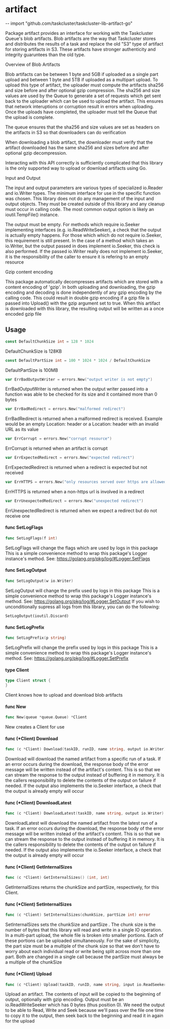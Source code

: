 # artifact
--
    import "github.com/taskcluster/taskcluster-lib-artifact-go"

Package artifact provides an interface for working with the Taskcluster Queue's
blob artifacts. Blob artifacts are the way that Taskcluster stores and
distributes the results of a task and replace the old "S3" type of artifact for
storing artifacts in S3. These artifacts have stronger authenticity and
integrity guaruntees than the old type.


Overview of Blob Artifacts

Blob artifacts can be between 1 byte and 5GB if uploaded as a single part upload
and between 1 byte and 5TB if uploaded as a multipart upload. To upload this
type of artifact, the uploader must compute the artifacts sha256 and size before
and after optional gzip compression. The sha256 and size values are used by the
Queue to generate a set of requests which get sent back to the uploader which
can be used to upload the artifact. This ensures that network interuptions or
corruption result in errors when uploading. Once the uploads have completed, the
uploader must tell the Queue that the upload is complete.

The queue ensures that the sha256 and size values are set as headers on the
artifacts in S3 so that downloaders can do verification

When downloading a blob artifact, the downloader must verify that the artifact
downloaded has the same sha256 and sizes before and after optional gzip
decompression.

Interacting with this API correctly is sufficiently complicated that this
library is the only supported way to upload or download artifacts using Go.


Input and Output

The input and output parameters are various types of specialized io.Reader and
io.Writer types. The minimum interface for use in the specific function was
chosen. This library does not do any management of the input and output objects.
They must be created outside of this library and any cleanup must occur in
calling code. The most common output option is likely an ioutil.TempFile()
instance.

The output must be empty. For methods which require io.Seeker implementing
interfaces (e.g. io.ReadWriteSeeker), a check that the output is actually empty
happens. For those which which do not require io.Seeker, this requirement is
still present. In the case of a method which takes an io.Writer, but the output
passed in does implement io.Seeker, this check is also performed. If the passed
io.Writer really does not implement io.Seeker, it is the responsibility of the
caller to ensure it is refering to an empty resource


Gzip content encoding

This package automatically decompresses artifacts which are stored with a
content encoding of 'gzip'. In both uploading and downloading, the gzip encoding
and decoding is done independently of any gzip encoding by the calling code.
This could result in double gzip encoding if a gzip file is passed into Upload()
with the gzip argument set to true. When this artifact is downloaded with this
library, the resulting output will be written as a once encoded gzip file

## Usage

```go
const DefaultChunkSize int = 128 * 1024
```
DefaultChunkSize is 128KB

```go
const DefaultPartSize int = 100 * 1024 * 1024 / DefaultChunkSize
```
DefaultPartSize is 100MB

```go
var ErrBadOutputWriter = errors.New("output writer is not empty")
```
ErrBadOutputWriter is returned when the output writer passed into a function was
able to be checked for its size and it contained more than 0 bytes

```go
var ErrBadRedirect = errors.New("malformed redirect")
```
ErrBadRedirect is returned when a malformed redirect is received. Example would
be an empty Location: header or a Location: header with an invalid URL as its
value

```go
var ErrCorrupt = errors.New("corrupt resource")
```
ErrCorrupt is returned when an artifact is corrupt

```go
var ErrExpectedRedirect = errors.New("expected redirect")
```
ErrExpectedRedirect is returned when a redirect is expected but not received

```go
var ErrHTTPS = errors.New("only resources served over https are allowed")
```
ErrHTTPS is returned when a non-https url is involved in a redirect

```go
var ErrUnexpectedRedirect = errors.New("unexpected redirect")
```
ErrUnexpectedRedirect is returned when we expect a redirect but do not receive
one

#### func  SetLogFlags

```go
func SetLogFlags(f int)
```
SetLogFlags will change the flags which are used by logs in this package This is
a simple convenience method to wrap this package's Logger instance's method.
See: https://golang.org/pkg/log/#Logger.SetFlags

#### func  SetLogOutput

```go
func SetLogOutput(w io.Writer)
```
SetLogOutput will change the prefix used by logs in this package This is a
simple convenience method to wrap this package's Logger instance's method. See:
https://golang.org/pkg/log/#Logger.SetOutput If you wish to unconditionally
supress all logs from this library, you can do the following:

    SetLogOutput(ioutil.Discard)

#### func  SetLogPrefix

```go
func SetLogPrefix(p string)
```
SetLogPrefix will change the prefix used by logs in this package This is a
simple convenience method to wrap this package's Logger instance's method. See:
https://golang.org/pkg/log/#Logger.SetPrefix

#### type Client

```go
type Client struct {
}
```

Client knows how to upload and download blob artifacts

#### func  New

```go
func New(queue *queue.Queue) *Client
```
New creates a Client for use

#### func (*Client) Download

```go
func (c *Client) Download(taskID, runID, name string, output io.Writer) error
```
Download will download the named artifact from a specific run of a task. If an
error occurs during the download, the response body of the error message will be
written instead of the artifact's content. This is so that we can stream the
response to the output instead of buffering it in memory. It is the callers
responsibility to delete the contents of the output on failure if needed. If the
output also implements the io.Seeker interface, a check that the output is
already empty will occur

#### func (*Client) DownloadLatest

```go
func (c *Client) DownloadLatest(taskID, name string, output io.Writer) error
```
DownloadLatest will download the named artifact from the latest run of a task.
If an error occurs during the download, the response body of the error message
will be written instead of the artifact's content. This is so that we can stream
the response to the output instead of buffering it in memory. It is the callers
responsibility to delete the contents of the output on failure if needed. If the
output also implements the io.Seeker interface, a check that the output is
already empty will occur

#### func (*Client) GetInternalSizes

```go
func (c *Client) GetInternalSizes() (int, int)
```
GetInternalSizes returns the chunkSize and partSize, respectively, for this
Client.

#### func (*Client) SetInternalSizes

```go
func (c *Client) SetInternalSizes(chunkSize, partSize int) error
```
SetInternalSizes sets the chunkSize and partSize . The chunk size is the number
of bytes that this library will read and write in a single IO operation. In a
multi-part upload, the whole file is broken into smaller portions. Each of these
portions can be uploaded simultaneously. For the sake of simplicity, the part
size must be a multiple of the chunk size so that we don't have to worry about
each individual read or write being split across more than one part. Both are
changed in a single call because the partSize must always be a multiple of the
chunkSize

#### func (*Client) Upload

```go
func (c *Client) Upload(taskID, runID, name string, input io.ReadSeeker, output io.ReadWriteSeeker, gzip, multipart bool) error
```
Upload an artifact. The contents of input will be copied to the beginning of
output, optionally with gzip encoding. Output must be an io.ReadWriteSeeker
which has 0 bytes (thus position 0). We need the output to be able to Read,
Write and Seek because we'll pass over the file one time to copy it to the
output, then seek back to the beginning and read it in again for the upload
